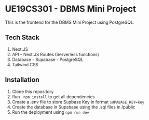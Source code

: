 # UE19CS301 - DBMS Mini Project

This is the frontend for the DBMS Mini Project using PostgreSQL.
## Tech Stack
1. Next.JS
2. API - Next.JS Routes (Serverless functions)
3. Database - Supabase - PostgreSQL
4. Tailwind CSS

## Installation
1. Clone this repository
2. Run ``` npm install``` to get all dependencies
3. Create a .env file to store Supbase Key in format ```SUPABASE_KEY=key```
4. Create the database in Supabase using the .sql files in /public
5. Run the deployment using ```npm run dev```
